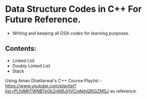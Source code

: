 # Data Structure Codes in C++ For Future Reference.

* Writing and keeping all DSA codes for learning purposes.

## Contents: ##
* Linked List
* Doubly Linked List
* Stack


Using Aman Dhattarwal's C++ Course Playlist - https://www.youtube.com/playlist?list=PLfqMhTWNBTe0b2nM6JHVCnAkhQRGiZMSJ as reference.
